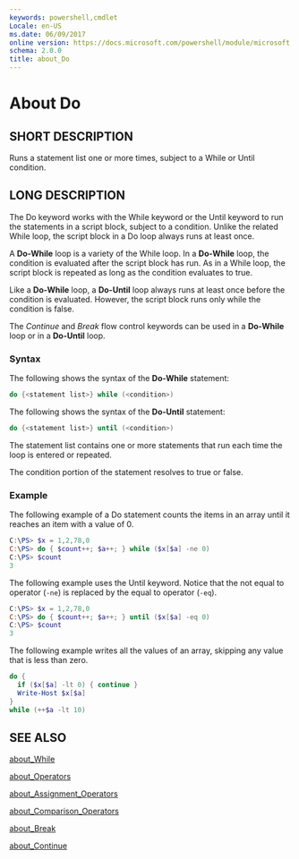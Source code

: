 ```yaml
---
keywords: powershell,cmdlet
Locale: en-US
ms.date: 06/09/2017
online version: https://docs.microsoft.com/powershell/module/microsoft.powershell.core/about/about_do?view=powershell-7&WT.mc_id=ps-gethelp
schema: 2.0.0
title: about_Do
---
```

# About Do

## SHORT DESCRIPTION
Runs a statement list one or more times, subject to a While or Until
condition.

## LONG DESCRIPTION

The Do keyword works with the While keyword or the Until keyword to run the
statements in a script block, subject to a condition. Unlike the related
While loop, the script block in a Do loop always runs at least once.

A **Do-While** loop is a variety of the While loop. In a **Do-While** loop,
the condition is evaluated after the script block has run. As in a While
loop, the script block is repeated as long as the condition evaluates to
true.

Like a **Do-While** loop, a **Do-Until** loop always runs at least once
before the condition is evaluated. However, the script block runs only
while the condition is false.

The *Continue* and *Break* flow control keywords can be used in a
**Do-While** loop or in a **Do-Until** loop.

### Syntax

The following shows the syntax of the **Do-While** statement:

```powershell
do {<statement list>} while (<condition>)
```

The following shows the syntax of the **Do-Until** statement:

```powershell
do {<statement list>} until (<condition>)
```

The statement list contains one or more statements that run each time the
loop is entered or repeated.

The condition portion of the statement resolves to true or false.

### Example

The following example of a Do statement counts the items in an array until
it reaches an item with a value of 0.

```powershell
C:\PS> $x = 1,2,78,0
C:\PS> do { $count++; $a++; } while ($x[$a] -ne 0)
C:\PS> $count
3
```

The following example uses the Until keyword. Notice that the not equal to
operator (`-ne`) is replaced by the equal to operator (`-eq`).

```powershell
C:\PS> $x = 1,2,78,0
C:\PS> do { $count++; $a++; } until ($x[$a] -eq 0)
C:\PS> $count
3
```

The following example writes all the values of an array, skipping any value
that is less than zero.

```powershell
do {
  if ($x[$a] -lt 0) { continue }
  Write-Host $x[$a]
}
while (++$a -lt 10)
```

## SEE ALSO

[about_While](about_While.md)

[about_Operators](about_Operators.md)

[about_Assignment_Operators](about_Assignment_Operators.md)

[about_Comparison_Operators](about_Comparison_Operators.md)

[about_Break](about_Break.md)

[about_Continue](about_Continue.md)
